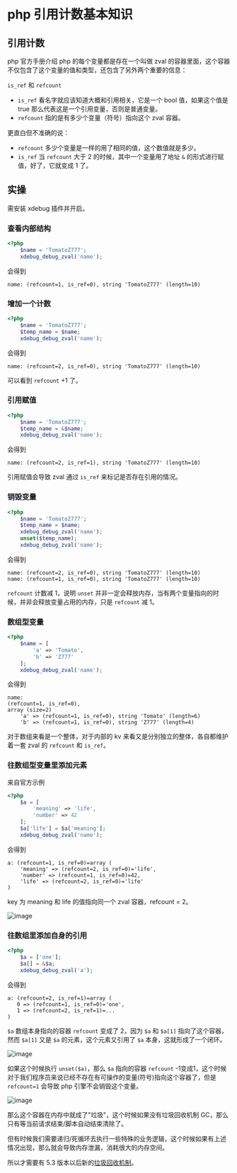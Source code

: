 # php 引用计数基本知识

## 引用计数

php 官方手册介绍 php 的每个变量都是存在一个叫做 zval 的容器里面，这个容器不仅包含了这个变量的值和类型，还包含了另外两个重要的信息：

`is_ref` 和 `refcount`

+ `is_ref` 看名字就应该知道大概和引用相关，它是一个 bool 值，如果这个值是 true 那么代表这是一个引用变量，否则是普通变量。
+ `refcount` 指的是有多少个变量（符号）指向这个 zval 容器。

更直白但不准确的说：

+ `refcount` 多少个变量是一样的用了相同的值，这个数值就是多少。
+ `is_ref` 当 `refcount` 大于 2 的时候，其中一个变量用了地址 `&` 的形式进行赋值，好了，它就变成 1 了。

## 实操

需安装 xdebug 插件并开启。

### 查看内部结构

```php
<?php
    $name = 'TomatoZ777';
    xdebug_debug_zval('name');
```

会得到

```
name: (refcount=1, is_ref=0), string 'TomatoZ777' (length=10)
```

### 增加一个计数

```php
<?php
    $name = 'TomatoZ777';
    $temp_name = $name;
    xdebug_debug_zval('name');
```

会得到

```
name: (refcount=2, is_ref=0), string 'TomatoZ777' (length=10)
```

可以看到 `refcount` +1 了。

### 引用赋值

```php
<?php
    $name = 'TomatoZ777';
    $temp_name = &$name;
    xdebug_debug_zval('name');
```

会得到

```
name: (refcount=2, is_ref=1), string 'TomatoZ777' (length=10)
```

引用赋值会导致 zval 通过 `is_ref` 来标记是否存在引用的情况。

### 销毁变量

```php
<?php
    $name = 'TomatoZ777';
    $temp_name = $name;
    xdebug_debug_zval('name');
    unset($temp_name);
    xdebug_debug_zval('name');
```

会得到

```
name: (refcount=2, is_ref=0), string 'TomatoZ777' (length=10)
name: (refcount=1, is_ref=0), string 'TomatoZ777' (length=10)
```

`refcount` 计数减 1，说明 `unset` 并非一定会释放内存，当有两个变量指向的时候，并非会释放变量占用的内存，只是 `refcount` 减 1。

### 数组型变量

```php
<?php
    $name = [
        'a' => 'Tomato',
        'b' => 'Z777'
    ];
    xdebug_debug_zval('name');
```

会得到

```
name: 
(refcount=1, is_ref=0),
array (size=2)
    'a' => (refcount=1, is_ref=0), string 'Tomato' (length=6)
    'b' => (refcount=1, is_ref=0), string 'Z777' (length=4)
```

对于数组来看是一个整体，对于内部的 kv 来看又是分别独立的整体，各自都维护着一套 zval 的 `refcount` 和 `is_ref`。

### 往数组型变量里添加元素

来自官方示例

```php
<?php
    $a = [
        'meaning' => 'life',
        'number' => 42
    ];
    $a['life'] = $a['meaning'];
    xdebug_debug_zval('name');
```

会得到

```
a: (refcount=1, is_ref=0)=array (
    'meaning' => (refcount=2, is_ref=0)='life',
    'number' => (refcount=1, is_ref=0)=42,
    'life' => (refcount=2, is_ref=0)='life'
)
```

key 为 meaning 和 life 的值指向同一个 zval 容器，refcount = 2。

![image](https://github.com/TomatoZ7/notes-of-tz/blob/master/images/php_ref1.png)

### 往数组里添加自身的引用

```php
<?php
    $a = ['one'];
    $a[] = &$a;
    xdebug_debug_zval('a');
```

会得到

```
a: (refcount=2, is_ref=1)=array (
   0 => (refcount=1, is_ref=0)='one',
   1 => (refcount=2, is_ref=1)=...
)
```

`$a` 数组本身指向的容器 `refcount` 变成了 2，因为 `$a` 和 `$a[1]` 指向了这个容器，然而 `$a[1]` 又是 `$a` 的元素，这个元素又引用了 `$a` 本身，这就形成了一个闭环。

![image](https://github.com/TomatoZ7/notes-of-tz/blob/master/images/php_ref2.png)

如果这个时候执行 `unset($a)`，那么 `$a` 指向的容器 `refcount` -1变成1，这个时候对于我们程序员来说已经不存在有可操作的变量(符号)指向这个容器了，但是 `refcount=1` 会导致 php 引擎不会销毁这个变量。

![image](https://github.com/TomatoZ7/notes-of-tz/blob/master/images/php_ref3.png)

那么这个容器在内存中就成了"垃圾"，这个时候如果没有垃圾回收机制 GC，那么只有等当前请求结束/脚本自动结束清除了。

但有时候我们需要递归/死循环去执行一些特殊的业务逻辑，这个时候如果有上述情况出现，那么就会导致内存泄漏，消耗很大的内存空间。

所以才需要有 5.3 版本以后新的[垃圾回收机制]()。